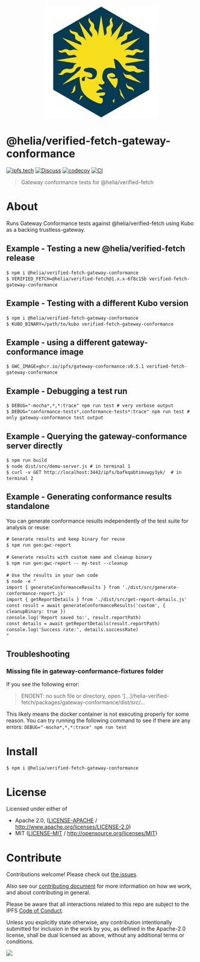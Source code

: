 <p align="center">
  <a href="https://github.com/ipfs/helia" title="Helia">
    <img src="https://raw.githubusercontent.com/ipfs/helia/main/assets/helia.png" alt="Helia logo" width="300" />
  </a>
</p>

# @helia/verified-fetch-gateway-conformance

[![ipfs.tech](https://img.shields.io/badge/project-IPFS-blue.svg?style=flat-square)](https://ipfs.tech)
[![Discuss](https://img.shields.io/discourse/https/discuss.ipfs.tech/posts.svg?style=flat-square)](https://discuss.ipfs.tech)
[![codecov](https://img.shields.io/codecov/c/github/ipfs/helia-verified-fetch.svg?style=flat-square)](https://codecov.io/gh/ipfs/helia-verified-fetch)
[![CI](https://img.shields.io/github/actions/workflow/status/ipfs/helia-verified-fetch/js-test-and-release.yml?branch=main\&style=flat-square)](https://github.com/ipfs/helia-verified-fetch/actions/workflows/js-test-and-release.yml?query=branch%3Amain)

> Gateway conformance tests for @helia/verified-fetch

# About

<!--

!IMPORTANT!

Everything in this README between "# About" and "# Install" is automatically
generated and will be overwritten the next time the doc generator is run.

To make changes to this section, please update the @packageDocumentation section
of src/index.js or src/index.ts

To experiment with formatting, please run "npm run docs" from the root of this
repo and examine the changes made.

-->

Runs Gateway Conformance tests against @helia/verified-fetch using Kubo as a
backing trustless-gateway.

## Example - Testing a new @helia/verified-fetch release

```console
$ npm i @helia/verified-fetch-gateway-conformance
$ VERIFIED_FETCH=@helia/verified-fetch@1.x.x-6f8c15b verified-fetch-gateway-conformance
```

## Example - Testing with a different Kubo version

```console
$ npm i @helia/verified-fetch-gateway-conformance
$ KUBO_BINARY=/path/to/kubo verified-fetch-gateway-conformance
```

## Example - using a different gateway-conformance image

```console
$ GWC_IMAGE=ghcr.io/ipfs/gateway-conformance:v0.5.1 verified-fetch-gateway-conformance
```

## Example - Debugging a test run

```console
$ DEBUG="-mocha*,*,*:trace" npm run test # very verbose output
$ DEBUG="conformance-tests*,conformance-tests*:trace" npm run test # only gateway-conformance test output
```

## Example - Querying the gateway-conformance server directly

```console
$ npm run build
$ node dist/src/demo-server.js # in terminal 1
$ curl -v GET http://localhost:3442/ipfs/bafkqabtimvwgy3yk/  # in terminal 2
```

## Example - Generating conformance results standalone

You can generate conformance results independently of the test suite for analysis or reuse:

```console
# Generate results and keep binary for reuse
$ npm run gen:gwc-report

# Generate results with custom name and cleanup binary
$ npm run gen:gwc-report -- my-test --cleanup

# Use the results in your own code
$ node -e "
import { generateConformanceResults } from './dist/src/generate-conformance-report.js'
import { getReportDetails } from './dist/src/get-report-details.js'
const result = await generateConformanceResults('custom', { cleanupBinary: true })
console.log('Report saved to:', result.reportPath)
const details = await getReportDetails(result.reportPath)
console.log('Success rate:', details.successRate)
"
```

## Troubleshooting

### Missing file in gateway-conformance-fixtures folder

If you see the following error:

> ENOENT: no such file or directory, open '\[...]/helia-verified-fetch/packages/gateway-conformance/dist/src/...

This likely means the docker container is not executing properly for some
reason. You can try running the following command to see if there are any
errors: `DEBUG="-mocha*,*,*:trace" npm run test`

# Install

```console
$ npm i @helia/verified-fetch-gateway-conformance
```

# License

Licensed under either of

- Apache 2.0, ([LICENSE-APACHE](https://github.com/ipfs/helia-verified-fetch/blob/main/packages/gateway-conformance/LICENSE-APACHE) / <http://www.apache.org/licenses/LICENSE-2.0>)
- MIT ([LICENSE-MIT](https://github.com/ipfs/helia-verified-fetch/blob/main/packages/gateway-conformance/LICENSE-MIT) / <http://opensource.org/licenses/MIT>)

# Contribute

Contributions welcome! Please check out [the issues](https://github.com/ipfs/helia-verified-fetch/issues).

Also see our [contributing document](https://github.com/ipfs/community/blob/master/CONTRIBUTING_JS.md) for more information on how we work, and about contributing in general.

Please be aware that all interactions related to this repo are subject to the IPFS [Code of Conduct](https://github.com/ipfs/community/blob/master/code-of-conduct.md).

Unless you explicitly state otherwise, any contribution intentionally submitted for inclusion in the work by you, as defined in the Apache-2.0 license, shall be dual licensed as above, without any additional terms or conditions.

[![](https://cdn.rawgit.com/jbenet/contribute-ipfs-gif/master/img/contribute.gif)](https://github.com/ipfs/community/blob/master/CONTRIBUTING.md)
